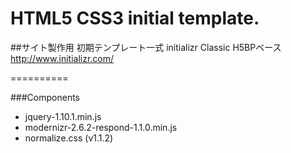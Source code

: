 HTML5 CSS3 initial template.
==========

##サイト製作用 初期テンプレート一式
initializr Classic H5BPベース  
http://www.initializr.com/

==========

###Components
* jquery-1.10.1.min.js
* modernizr-2.6.2-respond-1.1.0.min.js
* normalize.css (v1.1.2)


